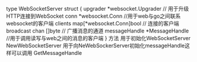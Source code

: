type WebSocketServer struct {
	upgrader  *websocket.Upgrader // 用于升级HTTP连接到WebSocket
	conn      *websocket.Conn       //用于web与go之间联系websocket的客户端
	clients   map[*websocket.Conn]bool // 连接的客户端
	broadcast chan []byte              // 广播消息的通道
	messageHandle *MessageHandle       //用于调用读写与web之间的消息的客户端
}
方法
    用于初始化WebSocketServer
    NewWebSocketServer
    用于向NeWebSockerServer初始化messageHandle这样可以调用
    GetMessageHandle